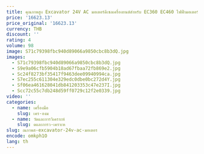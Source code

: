 ```yaml
---
title: คุณภาพสูง Excavator 24V AC มอเตอร์ดีเซลเครื่องยนต์สําหรับ EC360 EC460 ไฟฟ้ามอเตอร์ D12D เริ่มต้นมอเตอร์ 24V 80A
price: '16623.13'
price_original: '16623.13'
currency: THB
discount: ''
rating: 4
volume: 98
image: S71c79398fbc940d89066a9850cbc8b3dQ.jpg
images:
  - S71c79398fbc940d89066a9850cbc8b3dQ.jpg
  - S9e9a06cfb5904b18ad67fbaa72fb869e2.jpg
  - Sc24f8273bf35417f9463dee09940994ca.jpg
  - S7ec255c611304e329edc0dbe0bc272d4Y.jpg
  - Sf06ea461628041db841203353c47e237I.jpg
  - Scc72c55c7db248d59ff0729c12f2e0339.jpg
video: ''
categories:
  - name: เครื่องมือ
    slug: เคร-องม
  - name: วัดและการวิเคราะห์
    slug: ดและการว-เคราะห
slug: ณภาพส-excavator-24v-ac-มอเตอร
encode: omkph1O
lang: th
---
```

  